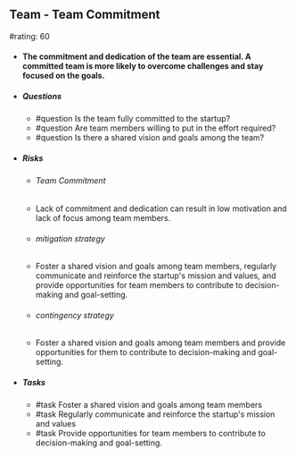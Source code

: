 ## Team - Team Commitment
#rating: 60
- #### The commitment and dedication of the team are essential. A committed team is more likely to overcome challenges and stay focused on the goals.
- ##### Questions
  - #question Is the team fully committed to the startup?
  - #question Are team members willing to put in the effort required?
  - #question Is there a shared vision and goals among the team?
- ##### Risks

  - ###### Team Commitment
  - Lack of commitment and dedication can result in low motivation and lack of focus among team members.
  - ###### mitigation strategy
  - Foster a shared vision and goals among team members, regularly communicate and reinforce the startup's mission and values, and provide opportunities for team members to contribute to decision-making and goal-setting.
  - ###### contingency strategy
  - Foster a shared vision and goals among team members and provide opportunities for them to contribute to decision-making and goal-setting.
- ##### Tasks
  - #task Foster a shared vision and goals among team members
  - #task  Regularly communicate and reinforce the startup's mission and values
  - #task  Provide opportunities for team members to contribute to decision-making and goal-setting.


